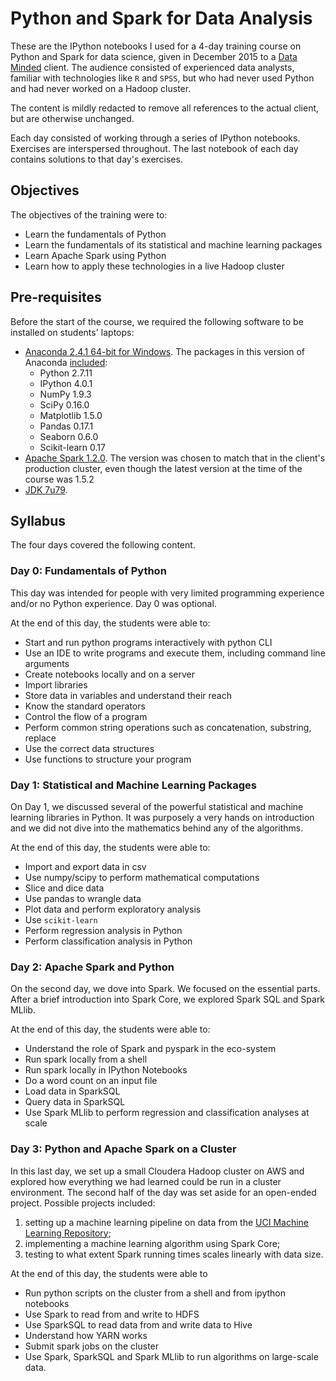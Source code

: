 # Python and Spark for Data Analysis

These are the IPython notebooks I used for a 4-day training course on Python and Spark for data science, given in December 2015 to a [Data Minded](http://www.dataminded.be) client.  The audience consisted of experienced data analysts, familiar with technologies like `R` and `SPSS`, but who had never used Python and had never worked on a Hadoop cluster.

The content is mildly redacted to remove all references to the actual client, but are otherwise unchanged.

Each day consisted of working through a series of IPython notebooks.  Exercises are interspersed throughout.  The last notebook of each day contains solutions to that day's exercises.

## Objectives

The objectives of the training were to:
* Learn the fundamentals of Python
* Learn the fundamentals of its statistical and machine learning packages
* Learn Apache Spark using Python
* Learn how to apply these technologies in a live Hadoop cluster

## Pre-requisites

Before the start of the course, we required the following software to be installed on students' laptops:
* [Anaconda 2.4.1 64-bit for Windows](https://www.continuum.io/downloads#_windows).  The packages in this version of Anaconda [included](http://docs.continuum.io/anaconda/pkg-docs):
  - Python 2.7.11
  - IPython 4.0.1
  - NumPy 1.9.3
  - SciPy 0.16.0
  - Matplotlib 1.5.0
  - Pandas 0.17.1
  - Seaborn 0.6.0
  - Scikit-learn 0.17
* [Apache Spark 1.2.0](http://spark.apache.org/downloads.html).  The version was chosen to match that in the client's production cluster, even though the latest version at the time of the course was 1.5.2
* [JDK 7u79](http://www.oracle.com/technetwork/es/java/javase/downloads/jdk7-downloads-1880260.html).

## Syllabus

The four days covered the following content.

### Day 0: Fundamentals of Python

This day was intended for people with very limited programming experience and/or no Python experience. Day 0 was optional.

At the end of this day, the students were able to:
* Start and run python programs interactively with python CLI
* Use an IDE to write programs and execute them, including command line arguments
* Create notebooks locally and on a server
* Import libraries
* Store data in variables and understand their reach
* Know the standard operators
* Control the flow of a program
* Perform common string operations such as concatenation, substring, replace
* Use the correct data structures
* Use functions to structure your program

### Day 1: Statistical and Machine Learning Packages

On Day 1, we discussed several of the powerful statistical and machine learning libraries in Python.  It was purposely a very hands on introduction and we did not dive into the mathematics behind any of the algorithms.

At the end of this day, the students were able to:
* Import and export data in csv
* Use numpy/scipy to perform mathematical computations
* Slice and dice data
* Use pandas to wrangle data
* Plot data and perform exploratory analysis
* Use `scikit-learn`
* Perform regression analysis in Python
* Perform classification analysis in Python

### Day 2: Apache Spark and Python

On the second day, we dove into Spark. We focused on the essential parts. After a brief introduction into Spark Core, we explored Spark SQL and Spark MLlib.

At the end of this day, the students were able to:
* Understand the role of Spark and pyspark in the eco-system
* Run spark locally from a shell
* Run spark locally in IPython Notebooks
* Do a word count on an input file
* Load data in SparkSQL
* Query data in SparkSQL
* Use Spark MLlib to perform regression and classification analyses at scale

### Day 3: Python and Apache Spark on a Cluster

In this last day, we set up a small Cloudera Hadoop cluster on AWS and explored how everything we had learned could be run in a cluster environment.  The second half of the day was set aside for an open-ended project.  Possible projects included:
1. setting up a machine learning pipeline on data from the [UCI Machine Learning Repository](http://archive.ics.uci.edu/ml/);
2. implementing a machine learning algorithm using Spark Core;
3. testing to what extent Spark running times scales linearly with data size.

At the end of this day, the students were able to
* Run python scripts on the cluster from a shell and from ipython notebooks
* Use Spark to read from and write to HDFS
* Use SparkSQL to read data from and write data to Hive
* Understand how YARN works
* Submit spark jobs on the cluster
* Use Spark, SparkSQL and Spark MLlib to run algorithms on large-scale data.
